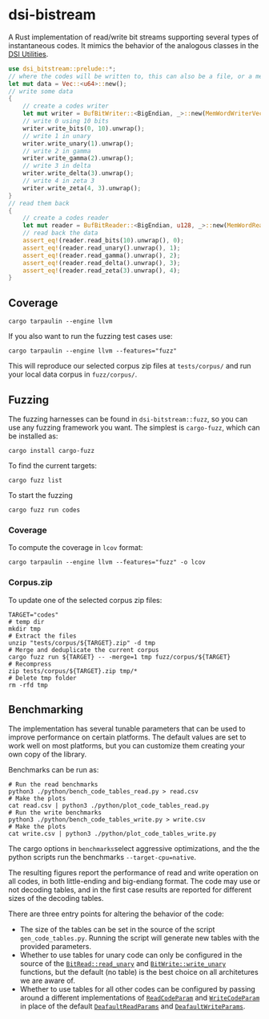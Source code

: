 # dsi-bistream

A Rust implementation of read/write bit streams supporting several types
of instantaneous codes. It mimics the behavior of the analogous classes in
the [DSI Utilities](https://dsiutils.di.unimi.it/).

```rust
use dsi_bitstream::prelude::*;
// where the codes will be written to, this can also be a file, or a memory slice
let mut data = Vec::<u64>::new();
// write some data
{
    // create a codes writer
    let mut writer = BufBitWriter::<BigEndian, _>::new(MemWordWriterVec::new(&mut data));
    // write 0 using 10 bits
    writer.write_bits(0, 10).unwrap();
    // write 1 in unary
    writer.write_unary(1).unwrap();
    // write 2 in gamma
    writer.write_gamma(2).unwrap();
    // write 3 in delta
    writer.write_delta(3).unwrap();
    // write 4 in zeta 3
    writer.write_zeta(4, 3).unwrap();
}
// read them back
{
    // create a codes reader
    let mut reader = BufBitReader::<BigEndian, u128, _>::new(MemWordReader::new(&data));
    // read back the data
    assert_eq!(reader.read_bits(10).unwrap(), 0);
    assert_eq!(reader.read_unary().unwrap(), 1);
    assert_eq!(reader.read_gamma().unwrap(), 2);
    assert_eq!(reader.read_delta().unwrap(), 3);
    assert_eq!(reader.read_zeta(3).unwrap(), 4);
}
```

## Coverage
```shell
cargo tarpaulin --engine llvm
```
If you also want to run the fuzzing test cases use:
```shell
cargo tarpaulin --engine llvm --features="fuzz"
```
This will reproduce our selected corpus zip files at `tests/corpus/` and
run your local data corpus in `fuzz/corpus/`.

## Fuzzing
The fuzzing harnesses can be found in `dsi-bitstream::fuzz`, so you can use 
any fuzzing framework you want. The simplest is `cargo-fuzz`, which
can be installed as:
```shell
cargo install cargo-fuzz
```
To find the current targets:
```shell
cargo fuzz list
```
To start the fuzzing
```shell
cargo fuzz run codes
```
### Coverage

To compute the coverage in `lcov` format:
```shell
cargo tarpaulin --engine llvm --features="fuzz" -o lcov
```
### Corpus.zip

To update one of the selected corpus zip files:
```shell
TARGET="codes"
# temp dir
mkdir tmp
# Extract the files
unzip "tests/corpus/${TARGET}.zip" -d tmp
# Merge and deduplicate the current corpus 
cargo fuzz run ${TARGET} -- -merge=1 tmp fuzz/corpus/${TARGET}
# Recompress
zip tests/corpus/${TARGET}.zip tmp/*
# Delete tmp folder
rm -rfd tmp
```

## Benchmarking

The implementation has several tunable parameters that can be used to improve performance 
on certain platforms. The default values are set to work well on most platforms, but you can
customize them creating your own copy of the library.

Benchmarks can be run as:
```shell
# Run the read benchmarks
python3 ./python/bench_code_tables_read.py > read.csv
# Make the plots
cat read.csv | python3 ./python/plot_code_tables_read.py
# Run the write benchmarks
python3 ./python/bench_code_tables_write.py > write.csv
# Make the plots
cat write.csv | python3 ./python/plot_code_tables_write.py
```
The cargo options in `benchmarks`select aggressive optimizations, and the 
the python scripts run the benchmarks `--target-cpu=native`.

The resulting figures report the performance of read and write operation
on all codes, in both little-ending and big-endiang format. The code may
use or not decoding tables, and in the first case results are reported
for different sizes of the decoding tables.

There are three entry points for altering the behavior of the code:

- The size of the tables can be set in the source of the script
  `gen_code_tables.py`. Running the script will generate new tables
   with the provided parameters.
- Whether to use tables for unary code can only be configured in the source
  of the [`BitRead::read_unary`](crate::traits::BitRead::read_unary) and 
  [`BitWrite::write_unary`](crate::traits::BitWrite::write_unary) functions, but the
  default (no table) is the best choice on all architetures we are
  aware of.
- Whether to use tables for all other codes can be configured by
  passing around a different implementations of 
  [`ReadCodeParam`](crate::backends::codes::codes_param::ReadCodeParams)
  and [`WriteCodeParam`](crate::backends::codes::codes_param::WriteCodeParams)
  in place of the default 
  [`DeafaultReadParams`](crate::backends::codes::codes_param::DeafaultReadParams) and
  [`DeafaultWriteParams`](crate::backends::codes::codes_param::DeafaultWriteParams).
